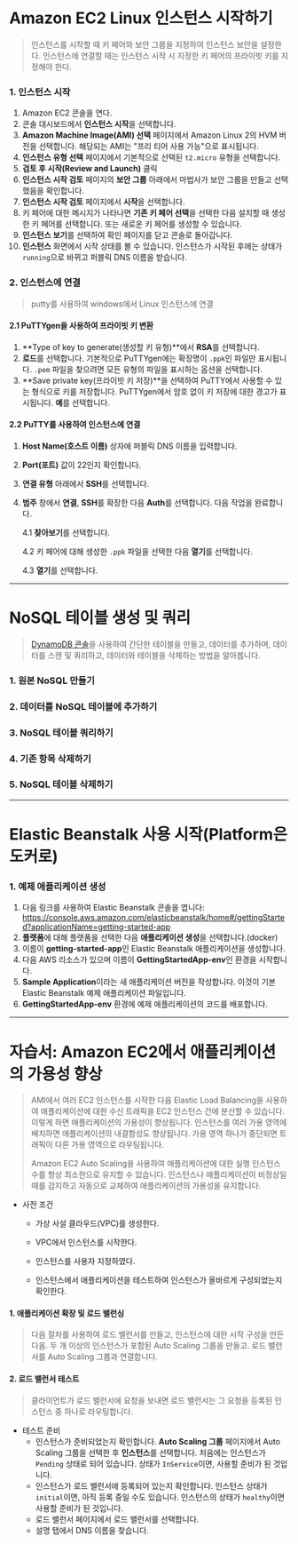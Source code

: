 # Amazon EC2 Linux 인스턴스 시작하기

> 인스턴스를 시작할 때 키 페어와 보안 그룹을 지정하여 인스턴스 보안을 설정한다. 인스턴스에 연결할 때는 인스턴스 시작 시 지정한 키 페어의 프라이빗 키를 지정해야 한다.



### 1. 인스턴스 시작

1. Amazon EC2 콘솔을 연다.
2. 콘솔 대시보드에서 **인스턴스 시작**을 선택합니다.
3. **Amazon Machine Image(AMI) 선택** 페이지에서 Amazon Linux 2의 HVM 버전을 선택합니다. 해당되는 AMI는 "프리 티어 사용 가능"으로 표시됩니다.
4. **인스턴스 유형 선택** 페이지에서 기본적으로 선택된 `t2.micro` 유형을 선택합니다.
5. **검토 후 시작(Review and Launch)** 클릭
6. **인스턴스 시작 검토** 페이지의 **보안 그룹** 아래에서 마법사가 보안 그룹을 만들고 선택했음을 확인합니다.
7. **인스턴스 시작 검토** 페이지에서 **시작**을 선택합니다.
8. 키 페어에 대한 메시지가 나타나면 **기존 키 페어 선택**을 선택한 다음 설치할 때 생성한 키 페어를 선택합니다. 또는 새로운 키 페어를 생성할 수 있습니다.
9. **인스턴스 보기**를 선택하여 확인 페이지를 닫고 콘솔로 돌아갑니다.
10. **인스턴스** 화면에서 시작 상태를 볼 수 있습니다. 인스턴스가 시작된 후에는 상태가 `running`으로 바뀌고 퍼블릭 DNS 이름을 받습니다.



### 2. 인스턴스에 연결

> putty를 사용하여 windows에서 Linux 인스턴스에 연결



#### 2.1 PuTTYgen을 사용하여 프라이빗 키 변환

1. **Type of key to generate(생성할 키 유형)**에서 **RSA**를 선택합니다.
2. **로드**를 선택합니다. 기본적으로 PuTTYgen에는 확장명이 `.ppk`인 파일만 표시됩니다. `.pem` 파일을 찾으려면 모든 유형의 파일을 표시하는 옵션을 선택합니다.
3. **Save private key(프라이빗 키 저장)**을 선택하여 PuTTY에서 사용할 수 있는 형식으로 키를 저장합니다. PuTTYgen에서 암호 없이 키 저장에 대한 경고가 표시됩니다. **예**를 선택합니다.



#### 2.2 **PuTTY를 사용하여 인스턴스에 연결**

1. **Host Name(호스트 이름)** 상자에  퍼블릭 DNS 이름을 입력합니다.

2. **Port(포트)** 값이 22인지 확인합니다.

3. **연결 유형** 아래에서 **SSH**를 선택합니다.

4. **범주** 창에서 **연결**, **SSH**를 확장한 다음 **Auth**를 선택합니다. 다음 작업을 완료합니다.

   4.1 **찾아보기**를 선택합니다.

   4.2 키 페어에 대해 생성한 `.ppk` 파일을 선택한 다음 **열기**를 선택합니다.

   4.3 **열기**를 선택합니다.

---

# NoSQL 테이블 생성 및 쿼리

>  [DynamoDB 콘솔](https://console.aws.amazon.com/console/home?region=us-east-1)을 사용하여 간단한 테이블을 만들고, 데이터를 추가하며, 데이터를 스캔 및 쿼리하고, 데이터와 테이블을 삭제하는 방법을 알아봅니다.



### 1. 원본 NoSQL 만들기



### 2. 데이터를 NoSQL 테이블에 추가하기



### 3. NoSQL 테이블 쿼리하기



### 4. 기존 항목 삭제하기



### 5. NoSQL 테이블 삭제하기



---

# Elastic Beanstalk 사용 시작(Platform은 도커로)

### 1. 예제 애플리케이션 생성

1. 다음 링크를 사용하여 Elastic Beanstalk 콘솔을 엽니다: https://console.aws.amazon.com/elasticbeanstalk/home#/gettingStarted?applicationName=getting-started-app
2. **플랫폼**에 대해 플랫폼을 선택한 다음 **애플리케이션 생성**을 선택합니다.(docker)
3. 이름이 **getting-started-app**인 Elastic Beanstalk 애플리케이션을 생성합니다.
4. 다음 AWS 리소스가 있으며 이름이 **GettingStartedApp-env**인 환경을 시작합니다.
5. **Sample Application**이라는 새 애플리케이션 버전을 작성합니다. 이것이 기본 Elastic Beanstalk 예제 애플리케이션 파일입니다.
6. **GettingStartedApp-env** 환경에 예제 애플리케이션의 코드를 배포합니다.

---



# 자습서: Amazon EC2에서 애플리케이션의 가용성 향상

> AMI에서 여러 EC2 인스턴스를 시작한 다음 Elastic Load Balancing을 사용하여 애플리케이션에 대한 수신 트래픽을 EC2 인스턴스 간에 분산할 수 있습니다. 이렇게 하면 애플리케이션의 가용성이 향상됩니다. 인스턴스를 여러 가용 영역에 배치하면 애플리케이션의 내결함성도 향상됩니다. 가용 영역 하나가 중단되면 트래픽이 다른 가용 영역으로 라우팅됩니다.
>
> Amazon EC2 Auto Scaling을 사용하여 애플리케이션에 대한 실행 인스턴스 수를 항상 최소한으로 유지할 수 있습니다. 인스턴스나 애플리케이션이 비정상일 때를 감지하고 자동으로 교체하여 애플리케이션의 가용성을 유지합니다.



- 사전 조건

  - 가상 사설 클라우드(VPC)를 생성한다.

  - VPC에서 인스턴스를 시작한다.

  - 인스턴스를 사용자 지정하였다.

  - 인스턴스에서 애플리케이션을 테스트하여 인스턴스가 올바르게 구성되었는지 확인한다.

    

#### 1. 애플리케이션 확장 및 로드 밸런싱

> 다음 절차를 사용하여 로드 밸런서를 만들고, 인스턴스에 대한 시작 구성을 만든 다음. 두 개 이상의 인스턴스가 포함된 Auto Scaling 그룹을 만들고. 로드 밸런서를 Auto Scaling 그룹과 연결합니다.



#### 2. 로드 밸런서 테스트

> 클라이언트가 로드 밸런서에 요청을 보내면 로드 밸런서는 그 요청을 등록된 인스턴스 중 하나로 라우팅합니다.

- 테스트 준비
  - 인스턴스가 준비되었는지 확인합니다. **Auto Scaling 그룹** 페이지에서 Auto Scaling 그룹을 선택한 후 **인스턴스**를 선택합니다. 처음에는 인스턴스가 `Pending` 상태로 되어 있습니다. 상태가 `InService`이면, 사용할 준비가 된 것입니다.
  - 인스턴스가 로드 밸런서에 등록되어 있는지 확인합니다. 인스턴스 상태가 `initial`이면, 아직 등록 중일 수도 있습니다. 인스턴스의 상태가 `healthy`이면 사용할 준비가 된 것입니다. 
  - 로드 밸런서 페이지에서 로드 밸런서를 선택합니다.
  - 설명 탭에서 DNS 이름을 찾습니다.

